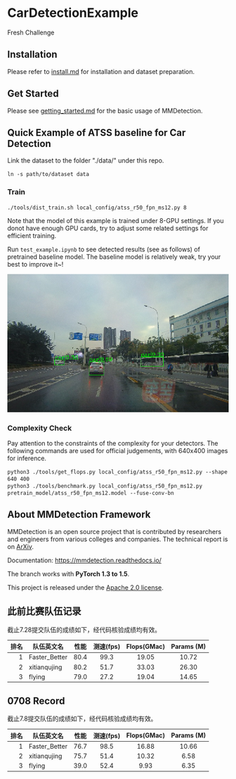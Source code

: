 # CarDetectionExample

Fresh Challenge

## Installation

Please refer to [install.md](docs/install.md) for installation and dataset preparation.


## Get Started

Please see [getting_started.md](docs/getting_started.md) for the basic usage of MMDetection.


## Quick Example of ATSS baseline for Car Detection

Link the dataset to the folder "./data/" under this repo.
```
ln -s path/to/dataset data
```

### Train

```
./tools/dist_train.sh local_config/atss_r50_fpn_ms12.py 8
```
Note that the model of this example is trained under 8-GPU settings. If you donot have enough GPU cards, try to adjust some related settings for efficient training.

Run `test_example.ipynb` to see detected results (see as follows) of pretrained baseline model. The baseline model is relatively weak, try your best to improve it~!

![car_detection](https://github.com/implus/CarDetectionExample/blob/master/car.png)

### Complexity Check

Pay attention to the constraints of the complexity for your detectors. The following commands are used for official judgements, with 640x400 images for inference.
```
python3 ./tools/get_flops.py local_config/atss_r50_fpn_ms12.py --shape 640 400
python3 ./tools/benchmark.py local_config/atss_r50_fpn_ms12.py pretrain_model/atss_r50_fpn_ms12.model --fuse-conv-bn
```

## About MMDetection Framework

MMDetection is an open source project that is contributed by researchers and engineers from various colleges and companies. The technical report is on [ArXiv](https://arxiv.org/abs/1906.07155).

Documentation: https://mmdetection.readthedocs.io/

The branch works with **PyTorch 1.3 to 1.5**.

This project is released under the [Apache 2.0 license](LICENSE).


## 此前比赛队伍记录

截止7.28提交队伍的成绩如下，经代码核验成绩均有效。

| 排名 | 队伍英文名    |  性能    | 测速(fps) | Flops(GMac) | Params (M) |
| ---: | ----------    |  :-----: | :-------: | :---------: | :--------: |
| 1    | Faster_Better |  80.4    | 99.3      | 19.05       | 10.72      |
| 2    | xitianqujing  |  80.2    | 51.7      | 33.03       | 26.30      |
| 3    | flying        |  79.0    | 27.2      | 19.04       | 14.65      |

## 0708 Record

截止7.8提交队伍的成绩如下，经代码核验成绩均有效。

| 排名 | 队伍英文名    |  性能    | 测速(fps) | Flops(GMac) | Params (M) |
| ---: | ----------    |  :-----: | :-------: | :---------: | :--------: |
| 1    | Faster_Better |  76.7    | 98.5      | 16.88       | 10.66      |
| 2    | xitianqujing  |  75.7    | 51.4      | 10.32       |  6.58      |
| 3    | flying        |  39.0    | 52.4      | 9.93        |  6.35      |
